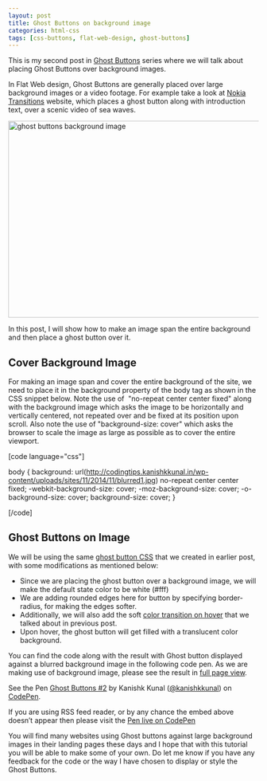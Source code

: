 ```yaml
---
layout: post
title: Ghost Buttons on background image
categories: html-css
tags: [css-buttons, flat-web-design, ghost-buttons]
---
```

This is my second post in <a href="/tag/ghost-buttons/">Ghost Buttons</a> series where we will talk about placing Ghost Buttons over background images.

In Flat Web design, Ghost Buttons are generally placed over large background images or a video footage. For example take a look at <a href="http://transitions1020.com/" target="_blank">Nokia Transitions</a> website, which places a ghost button along with introduction text, over a scenic video of sea waves.

<a href="http://transitions1020.com/" target="_blank"><img class="aligncenter size-full wp-image-85" src="http://codingtips.kanishkkunal.in/wp-content/uploads/sites/11/2014/11/ghost-buttons-background-image.jpg" alt="ghost buttons background image" width="728" height="395" /></a>

In this post, I will show how to make an image span the entire background and then place a ghost button over it.
<h2>Cover Background Image</h2>
For making an image span and cover the entire background of the site, we need to place it in the background property of the body tag as shown in the CSS snippet below. Note the use of  "no-repeat center center fixed" along with the background image which asks the image to be horizontally and vertically centered, not repeated over and be fixed at its position upon scroll. Also note the use of "background-size: cover" which asks the browser to scale the image as large as possible as to cover the entire viewport.

[code language="css"]

body {
 background: url(http://codingtips.kanishkkunal.in/wp-content/uploads/sites/11/2014/11/blurred1.jpg) no-repeat center center fixed;
 -webkit-background-size: cover;
 -moz-background-size: cover;
 -o-background-size: cover;
 background-size: cover;
}

[/code]

<h2>Ghost Buttons on Image</h2>
We will be using the same <a title="Super simple Ghost Button CSS" href="http://codingtips.kanishkkunal.in/super-simple-ghost-button-css/">ghost button CSS</a> that we created in earlier post, with some modifications as mentioned below:
<ul>
	<li>Since we are placing the ghost button over a background image, we will make the default state color to be white (#fff)</li>
	<li>We are adding rounded edges here for button by specifying border-radius, for making the edges softer.</li>
	<li>Additionally, we will also add the soft <a title="Soft color animation on Link Hover with CSS" href="http://codingtips.kanishkkunal.in/color-animation-link-hover-css/">color transition on hover</a> that we talked about in previous post.</li>
	<li>Upon hover, the ghost button will get filled with a translucent color background.</li>
</ul>
You can find the code along with the result with Ghost button displayed against a blurred background image in the following code pen. As we are making use of background image, please see the result in <a href="http://codepen.io/kanishkkunal/full/dPbZBg/" target="_blank">full page view</a>.
<p class="codepen" data-height="268" data-theme-id="0" data-slug-hash="dPbZBg" data-default-tab="result" data-user="kanishkkunal">See the Pen <a href="http://codepen.io/kanishkkunal/pen/dPbZBg/">Ghost Buttons #2</a> by Kanishk Kunal (<a href="http://codepen.io/kanishkkunal">@kanishkkunal</a>) on <a href="http://codepen.io">CodePen</a>.</p>
<script src="//assets.codepen.io/assets/embed/ei.js" async=""></script>

If you are using RSS feed reader, or by any chance the embed above doesn’t appear then please visit the <a href="http://codepen.io/kanishkkunal/pen/dPbZBg" target="_blank">Pen live on CodePen</a>

You will find many websites using Ghost buttons against large background images in their landing pages these days and I hope that with this tutorial you will be able to make some of your own. Do let me know if you have any feedback for the code or the way I have chosen to display or style the Ghost Buttons.
